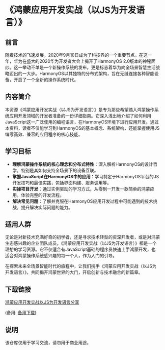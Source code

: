 # 《鸿蒙应用开发实战（以JS为开发语言）》

## 前言
随着技术的飞速发展，2020年9月10日成为了科技界的一个重要节点。在这一年，华为在盛大的2020华为开发者大会上揭开了HarmonyOS 2.0版本的神秘面纱。这一举动不单是一个新操作系统的发布，更是标志着华为向全场景智慧生活战略迈出的一大步。HarmonyOS以其独特的分布式架构，旨在无缝连接各种智能设备，开启了一个全新的操作系统时代。

## 内容简介
本资源《鸿蒙应用开发实战（以JS为开发语言）》是专为那些希望踏入鸿蒙操作系统应用开发领域的开发者准备的一份详细指南。它深入浅出地介绍了如何利用JavaScript这一广泛使用的编程语言，在HarmonyOS环境下进行应用开发。通过本资料，读者不仅能学习到HarmonyOS的基本概念、系统架构，还能掌握使用JS编写高效、兼容的应用程序的核心技能。

## 学习目标
- **理解鸿蒙操作系统的核心理念和分布式特性**：深入解析HarmonyOS的设计哲学，特别是其如何支持全场景下的设备互联。
- **掌握JavaScript在HarmonyOS中的应用**：学习特定于HarmonyOS平台的JS开发技巧和最佳实践，包括界面构建、服务调用等。
- **实操项目开发**：通过实例驱动的学习方式，从零到一开发一款简单的鸿蒙应用，体验完整的开发流程。
- **解决常见问题**：了解并克服在HarmonyOS应用开发过程中可能遇到的技术挑战，提升解决实际问题的能力。

## 适用人群
无论是对新技术充满好奇的初学者，还是寻求技术转型的资深开发者，或是对鸿蒙生态感兴趣的企业团队成员，《鸿蒙应用开发实战（以JS为开发语言）》都是一个理想的学习资源。它不仅适合有JavaScript基础的程序员快速上手鸿蒙开发，也适合对鸿蒙操作系统感兴趣的每一个人，作为入门的引导。

在探索未来全场景智能时代的旅程中，让我们携手《鸿蒙应用开发实战（以JS为开发语言）》，共同揭开鸿蒙世界的大门，开启创新与技术融合的新篇章。

## 下载链接
[鸿蒙应用开发实战以JS为开发语言分享](https://pan.quark.cn/s/f1859e0f8b46) 

(备用: [备用下载](https://pan.baidu.com/s/1l03Sr8M_5tU6drv3F2nbfA?pwd=1234))

## 说明

该仓库仅用于学习交流，请勿用于商业用途。
